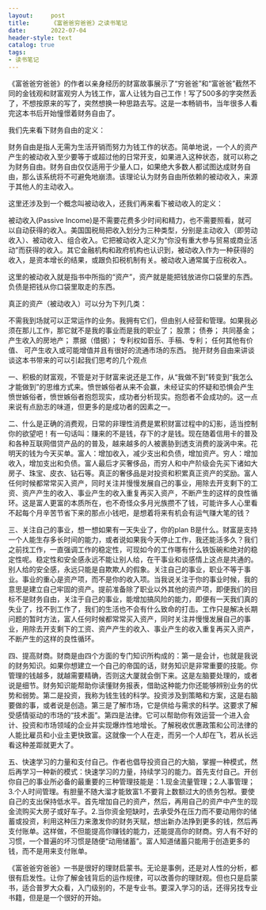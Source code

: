 ```yaml
---
layout:     post
title:      《富爸爸穷爸爸》之读书笔记
date:       2022-07-04
header-style: text
catalog: true
tags:
- 读书笔记
---
```

《富爸爸穷爸爸》的作者以亲身经历的财富故事展示了“穷爸爸”和“富爸爸”截然不同的金钱观和财富观穷人为钱工作，富人让钱为自己工作！写了500多的字突然丢了，不想按原来的写了，突然想换一种思路去写。这是一本畅销书，当年很多人看完这本书后开始憧憬着财务自由了。

我们先来看下财务自由的定义：

财务自由是指人无需为生活开销而努力为钱工作的状态。简单地说，一个人的资产产生的被动收入至少要等于或超过他的日常开支，如果进入这种状态，就可以称之为财务自由。财务自由仅仅适用于少量人口，如果绝大多数人都试图达成财务自由，那么该系统将不可避免地崩溃。该理论认为财务自由所依赖的被动收入，来源于其他人的主动收入。

这里还涉及到一个概念叫被动收入，还我们再来看下被动收入的定义：

被动收入(Passive Income)是不需要花费多少时间和精力，也不需要照看，就可以自动获得的收入。美国国税局把收入划分为三种类型，分别是主动收入（即劳动收入）、被动收入、组合收入。它把被动收入定义为“你没有重大参与贸易或商业活动”而获得的收入。其它金融机构和政府机构也认识到，被动收入作为一种获得的收入，是资本增长的结果，或跟负扣税机制有关。被动收入通常属于应税收入。

这里的被动收入就是指书中所指的“资产”，资产就是能把钱放进你口袋里的东西。负债是把钱从你口袋里取走的东西。

真正的资产（被动收入）可以分为下列几类：

不需我到场就可以正常运作的业务。我拥有它们，但由别人经营和管理。如果我必须在那儿工作，那它就不是我的事业而是我的职业了；
股票；
债券；
共同基金；
产生收入的房地产；
票据（借据）；
专利权如音乐、手稿、专利；
任何其他有价值、 可产生收入或可能增值并且有很好的流通市场的东西。
抛开财务自由来讲谈谈这本书带来的可以引起我们思考的几个观点

一、积极的财富观，不管是对于财富来说还是工作，从“我做不到”转变到“我怎么才能做到”的思维方式来。愤世嫉俗者从来不会赢，未经证实的怀疑和恐惧会产生愤世嫉俗者，愤世嫉俗者抱怨现实，成功者分析现实。抱怨者不会成功的。这一点来说有点励志的味道，但更多的是成功者的因素之一。

二、什么是正确的消费观，日常的非理性消费是累积财富过程中的幻影，适当控制你的欲望吧！有一句话叫：赚来的不是钱，存下的才是钱。现在随着信用卡的普及和各种互联网借贷产品的的普及，越来越多的人被裹胁到透支消费的漩涡中来。花明天的钱为今天买单。富人：增加收入，减少支出和负债，增加资产。穷人：增加收入，增加支出和负债。富人最后才买奢侈品，而穷人和中产阶级会先买下诸如大房子、珠宝、皮衣、钻石等。真正的奢侈品是对投资和积累真正资产的奖励。富人任何时候都常常买入资产，同时关注并慢慢发展自己的事业，用除去开支剩下的工资、资产产生的收入、事业产生的收入重复再买入资产，不断产生的这样的良性循环。这是富人更富的本质所在，也不奇怪众多月光族攒不了钱，可能许多人心里看不起每个月辛苦节省下来的那点小钱吧，是想着将来有机会有运气赚大笔的钱？

三、关注自己的事业，想一想如果有一天失业了，你的plan B是什么。财富是支持一个人能生存多长时间的能力，或者说如果我今天停止工作，我还能活多久？我们之前找工作，一直强调工作的稳定性，可现如今的工作哪有什么铁饭碗和绝对的稳定性呢。稳定性和安全感永远不能让别人给，在干事业和谈感情上这点是共通的。别人给的安全感，永远只能是自欺欺人的假象。关注自己的事业，职业不等于事业。事业的重心是资产项，而不是你的收入项。当我说关注于你的事业时候，我的意思是建立自己牢固的资产。提前准备除了职业以外其他的资产项，即便我们的目标不是财务自由，关注于自己的事业，能增加搞风险的能力，即便有一天我们真的失业了，找不到工作了，我们的生活也不会有什么致命的打击。工作只是解决长期问题的暂时方法，富人任何时候都常常买入资产，同时关注并慢慢发展自己的事业，用除去开支剩下的工资、资产产生的收入、事业产生的收入重复再买入资产，不断产生的这样的良性循环。

四、提高财商。财商是由四个方面的专门知识所构成的：第一是会计，也就是我说的财务知识。如果你想建立一个自己的帝国的话，财务知识是非常重要的技能。你管理的钱越多，就越需要精确，否则这大厦就会倒下来。这是左脑要处理的，或者说是细节。财务知识能帮助你读懂财务报表，借助这种能力你还能够辨别业务的优势和弱势。第二是投资，我称为钱生钱的科学。投资涉及到策略和方案，这是右脑要做的事，或者说是创造。第三是了解市场，它是供给与需求的科学。这要求了解受感情驱动的市场的“技术面”。第四是法律。它可以帮助你有效运营一个进入会计、投资和市场领域的企业并实现爆炸性地增长。了解税收优惠政策和公司法律的人能比雇员和小业主更快致富。这就像一个人在走，而另一个人却在飞，若从长远看这种差距就更大了。

五、快速学习的力量和支付自己。作者也倡导投资自己的大脑，掌握一种模式，然后再学习一种新的模式：快速学习的力量，持续学习的能力。首先支付自己。开创你自己的事业所必备的最重要的三种管理技能是：1.现金流量管理；2.人事管理；3.个人时间管理。有胆量不随大溜才能致富1.不要背上数额过大的债务包袱。要使自己的支出保持低水平。首先增加自己的资产，然后，再用自己的资产中产生的现金流购买大房子或好车子。2.当你资金短缺时，去承受外在压力而不要动用你的储蓄或投资，利用这种压力来激发你的财务天赋，想出新办法挣到更多的钱，然后再支付账单。这样做，不但能提高你赚钱的能力，还能提高你的财商。穷人有不好的习惯，一个普遍的坏习惯是随便“动用储蓄”。富人知道储蓄只能用于创造更多的钱，而不是用来支付账单。

《富爸爸穷爸爸》一书是很好的理财启蒙书。无论是事例，还是对人性的分析，都很有启发性。让你了解金钱背后的运作规律，可以改善你的理财观。但也只是启蒙书，适合普罗大众看，入门级别的，不是专业书。要深入学习的话，还得另找专业书籍，但是是一个很好的开始。